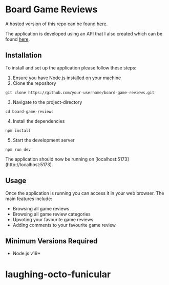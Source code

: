 # Board Game Reviews

A hosted version of this repo can be found [here](https://board-game-reviews-s8p9.onrender.com).

The application is developed using an API that I also created which can be found [here](https://game-reviews-8ld1.onrender.com/api).

## Installation

To install and set up the application please follow these steps:

1. Ensure you have Node.js installed on your machine
2. Clone the repository

```
git clone https://github.com/your-username/board-game-reviews.git
```

3. Navigate to the project-directory

```
cd board-game-reviews
```

4. Install the dependencies

```
npm install
```

5. Start the development server

```
npm run dev
```

The application should now be running on [localhost:5173] (http://localhost:5173).

## Usage

Once the application is running you can access it in your web browser. The main features include:

- Browsing all game reviews
- Browsing all game review categories
- Upvoting your favourite game reviews
- Adding comments to your favourite game review

## Minimum Versions Required

- Node.js v19+
# laughing-octo-funicular
